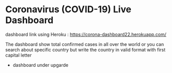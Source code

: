# Coronavirus (COVID-19) Live Dashboard

dashboard link using Heroku  : https://corona-dashboard22.herokuapp.com/

The dashboard show total confirmed cases in all over the world
or you can search about specific country but write the country in valid format with first capital letter

- dashboard under upgarde
